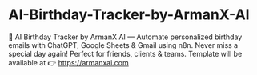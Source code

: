 # AI-Birthday-Tracker-by-ArmanX-AI
🎉 AI Birthday Tracker by ArmanX AI — Automate personalized birthday emails with ChatGPT, Google Sheets &amp; Gmail using n8n. Never miss a special day again! Perfect for friends, clients &amp; teams. Template will be available at 👉 https://armanxai.com
